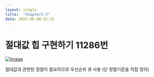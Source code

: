 ```yaml
---
layout: single
title:  "Chapter5-3"
date: 2025-06-08-12:31 
---
```


# 절대값 힙 구현하기 11286번

[![Image](https://github.com/user-attachments/assets/99ceb89f-53e4-414b-ba1e-3fb21a0a9233)](https://www.acmicpc.net/problem/11286)


절대값과 관련된 정렬이 필요하므로 우선순위 큐 사용 (단 정렬기준을 직접 정의)  


